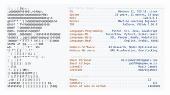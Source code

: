 <picture>
  <source srcset="https://raw.githubusercontent.com/mmazinjameel/mmazinjameel/main/dark_mode.svg?v=1760854497" media="(prefers-color-scheme: dark)">
  <img src="https://raw.githubusercontent.com/mmazinjameel/mmazinjameel/main/light_mode.svg?v=1760854497">
</picture>
